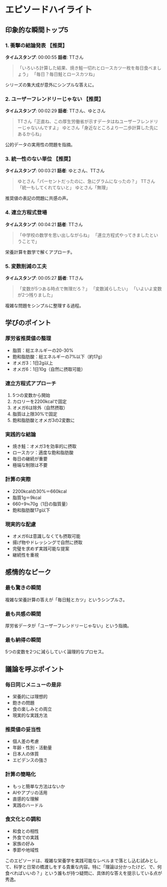 # エピソードハイライト

## 印象的な瞬間トップ5

### 1. 衝撃の結論発表 【推奨】
**タイムスタンプ**: 00:00:55
**話者**: TTさん

> 「いろいろ計算した結果、焼き鮭一切れとロースカツ一枚を毎日食べましょう」
> 「毎日？毎日鮭とロースカツね」

シリーズの集大成が意外にシンプルな答えに。

### 2. ユーザーフレンドリーじゃない 【推奨】
**タイムスタンプ**: 00:02:29
**話者**: TTさん、ゆとさん

> TTさん「正直ね、この厚生労働省が示すデータはねユーザーフレンドリーじゃないんですよ」
> ゆとさん「身近なところより一二歩計算した先にあるからね」

公的データの実用性の問題を指摘。

### 3. 統一性のない単位 【推奨】
**タイムスタンプ**: 00:03:21
**話者**: ゆとさん、TTさん

> ゆとさん「パーセントだったのに、急にグラムになったの？」
> TTさん「統一もしてくれてないと」
> ゆとさん「無理」

推奨値の表記の問題に共感の声。

### 4. 連立方程式登場
**タイムスタンプ**: 00:04:21
**話者**: TTさん

> 「中学校の数学を思い出しながらね」
> 「連立方程式やってきましたということで」

栄養計算を数学で解くアプローチ。

### 5. 変数削減の工夫
**タイムスタンプ**: 00:05:27
**話者**: TTさん

> 「変数が5つある時点で無理だろ？」
> 「変数減らしたい」
> 「いよいよ変数が2つ残りました」

複雑な問題をシンプルに整理する過程。

## 学びのポイント

### 厚労省推奨値の整理
- 脂質：総エネルギーの20-30%
- 飽和脂肪酸：総エネルギーの7%以下（約17g）
- オメガ3：1日2g以上
- オメガ6：1日10g（自然に摂取可能）

### 連立方程式アプローチ
1. 5つの変数から開始
2. カロリーを2200kcalで固定
3. オメガ6は除外（自然摂取）
4. 脂質は上限30%で固定
5. 飽和脂肪酸とオメガ3の2変数に

### 実践的な結論
- 焼き鮭：オメガ3を効率的に摂取
- ロースカツ：適度な飽和脂肪酸
- 毎日の継続が重要
- 極端な制限は不要

### 計算の実際
- 2200kcalの30%＝660kcal
- 脂質1g＝9kcal
- 660÷9≒70g（1日の脂質量）
- 飽和脂肪酸17g以下

### 現実的な配慮
- オメガ6は意識しなくても摂取可能
- 揚げ物やドレッシングで自然に摂取
- 完璧を求めず実践可能な提案
- 継続性を重視

## 感情的なピーク

### 最も驚きの瞬間
複雑な栄養計算の答えが「毎日鮭とカツ」というシンプルさ。

### 最も共感の瞬間
厚労省データが「ユーザーフレンドリーじゃない」という指摘。

### 最も納得の瞬間
5つの変数を2つに減らしていく論理的なプロセス。

## 議論を呼ぶポイント

### 毎日同じメニューの是非
- 栄養的には理想的
- 飽きの問題
- 食の楽しみとの両立
- 現実的な実践方法

### 推奨値の妥当性
- 個人差の考慮
- 年齢・性別・活動量
- 日本人の体質
- エビデンスの強さ

### 計算の簡略化
- もっと簡単な方法はないか
- AIやアプリの活用
- 直感的な理解
- 実践のハードル

### 食文化との調和
- 和食との相性
- 外食での実践
- 家族の好み
- 季節や地域性

このエピソードは、複雑な栄養学を実践可能なレベルまで落とし込む試みとして、科学と日常の橋渡しをする貴重な内容。特に「理論は分かったけど、で、何食べればいいの？」という誰もが持つ疑問に、具体的な答えを提示している点が秀逸。